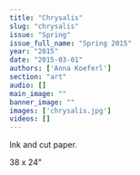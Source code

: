 ```yaml
---
title: "Chrysalis"
slug: "chrysalis"
issue: "Spring"
issue_full_name: "Spring 2015"
year: "2015"
date: "2015-03-01"
authors: ['Anna Koeferl']
section: "art"
audio: []
main_image: ""
banner_image: ""
images: ['chrysalis.jpg']
videos: []
---
```

Ink and cut paper.

 38 x 24"

